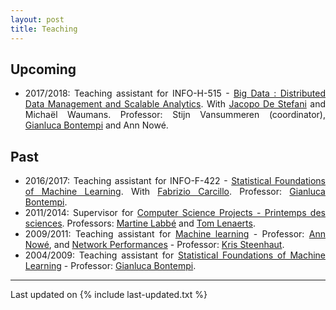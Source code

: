 ```yaml
---
layout: post
title: Teaching
---
```


<div align="justify">

## <i class="fa fa-chevron-right"></i> Upcoming

+ 2017/2018: Teaching assistant for INFO-H-515 - <a href="http://uv.ulb.ac.be/course/view.php?id=74317" target="_blank">Big Data : Distributed Data Management and Scalable Analytics</a>. With <a href="https://jdestefani.github.io/" target="_blank">Jacopo De Stefani</a> and Michaël Waumans. Professor: Stijn Vansummeren (coordinator), <a href="http://www.ulb.ac.be/di/map/gbonte/Welcome.html" target="_blank">Gianluca Bontempi</a> and Ann Nowé.

## <i class="fa fa-chevron-right"></i> Past

+ 2016/2017: Teaching assistant for INFO-F-422 - <a href="http://uv.ulb.ac.be/course/view.php?id=59893" target="_blank">Statistical Foundations of Machine Learning</a>. With <a href="http://fcarcill.wixsite.com/phdcandidate" target="_blank">Fabrizio Carcillo</a>. Professor: <a href="http://www.ulb.ac.be/di/map/gbonte/Welcome.html" target="_blank">Gianluca Bontempi</a>.
+ 2011/2014: Supervisor for <a href="http://www.ulb.ac.be/di/map/tlenaert/Home_Tom_Lenaerts/INFO-F-308_Printemps.html" target="_blank">Computer Science Projects - Printemps des sciences</a>. Professors: <a href="http://homepages.ulb.ac.be/~mlabbe/" target="_blank">Martine Labbé</a> and <a href="http://www.ulb.ac.be/di/map/tlenaert/Home_Tom_Lenaerts/Welcome.html" target="_blank">Tom Lenaerts</a>. 
+ 2009/2011: Teaching assistant for <a href="https://ai.vub.ac.be/courses/2015-2016/machine-learning" target="_blank">Machine learning</a> - Professor: <a href="https://ai.vub.ac.be/members/ann-nowe" target="_blank">Ann Nowé</a>, and <a href="http://www.etro.vub.ac.be/Education/Courses/IT_Networks/" target="_blank">Network Performances</a> - Professor: <a href="http://www.etro.vub.ac.be/KrisSteenhaut" target="_blank">Kris Steenhaut</a>.
+ 2004/2009: Teaching assistant for <a href="http://ai.vub.ac.be/courses/2011-2012/statistical-foundations-of-machine-learning" target="_blank">Statistical Foundations of Machine Learning</a> - Professor: <a href="http://www.ulb.ac.be/di/map/gbonte/Welcome.html" target="_blank">Gianluca Bontempi</a>.
</div>

<script>
  (function(i,s,o,g,r,a,m){i['GoogleAnalyticsObject']=r;i[r]=i[r]||function(){
  (i[r].q=i[r].q||[]).push(arguments)},i[r].l=1*new Date();a=s.createElement(o),
  m=s.getElementsByTagName(o)[0];a.async=1;a.src=g;m.parentNode.insertBefore(a,m)
  })(window,document,'script','https://www.google-analytics.com/analytics.js','ga');

  ga('create', 'UA-84331081-1', 'auto');
  ga('send', 'pageview');

</script>

---

Last updated on {% include last-updated.txt %}
